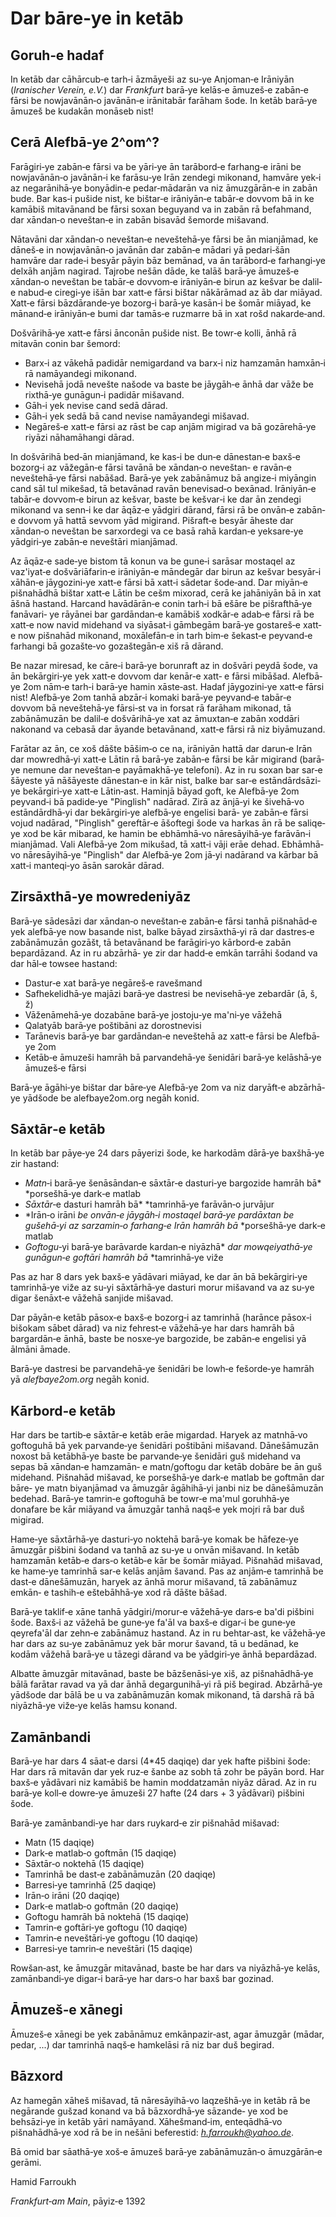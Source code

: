 Dar bāre‐ye in ketāb
====================

Goruh‐e hadaf
-------------

In ketāb dar cāhārcub‐e tarh‐i āzmāyeši az su‐ye Anjoman‐e Irāniyān
(*Iranischer Verein, e.V.*) dar *Frankfurt* barā‐ye kelās‐e āmuzeš‐e
zabān‐e fārsi be nowjavānān‐o javānān‐e irānitabār farāham šode. In
ketāb barā‐ye āmuzeš be kudakān monāseb nist!

Cerā Alefbā‐ye 2^om^?
---------------------

Farāgiri‐ye zabān‐e fārsi va be yāri‐ye ān tarābord‐e farhang‐e irāni be
nowjavānān‐o javānān‐i ke farāsu‐ye Irān zendegi mikonand, hamvāre yek‐i
az negarānihā‐ye bonyādin‐e pedar‐mādarān va niz āmuzgārān‐e in zabān
bude. Bar kas‐i pušide nist, ke bištar‐e irāniyān‐e tabār‐e dovvom bā in
ke kamābiš mitavānand be fārsi soxan beguyand va in zabān rā befahmand,
dar xāndan‐o neveštan‐e in zabān bisavād šemorde mišavand.

Nātavāni dar xāndan‐o neveštan‐e neveštehā‐ye fārsi be ān mianjāmad, ke
dāneš‐e in nowjavānān‐o javānān dar zabān‐e mādari yā pedari‐šān hamvāre
dar rade‐i besyār pāyin bāz bemānad, va ān tarābord‐e farhangi‐ye delxāh
anjām nagirad. Tajrobe nešān dāde, ke talāš barā‐ye āmuzeš‐e xāndan‐o
neveštan be tabār‐e dovvom‐e irāniyān‐e birun az kešvar be dalil‐e
nabud‐e ciregi‐ye išān bar xatt‐e fārsi bištar nākārāmad az āb dar
miāyad. Xatt‐e fārsi bāzdārande‐ye bozorg‐i barā‐ye kasān‐i be šomār
miāyad, ke mānand‐e irāniyān‐e bumi dar tamās‐e ruzmarre bā in xat rošd
nakarde‐and.

Došvārihā‐ye xatt‐e fārsi ānconān pušide nist. Be towr‐e kolli, ānhā rā
mitavān conin bar šemord:

-   Barx‐i az vākehā padidār nemigardand va barx‐i niz hamzamān hamxān‐i
    rā namāyandegi mikonand.
-   Nevisehā jodā nevešte našode va baste be jāygāh‐e ānhā dar vāže be
    rixthā‐ye gunāgun‐i padidār mišavand.
-   Gāh‐i yek nevise cand sedā dārad.
-   Gāh‐i yek sedā bā cand nevise namāyandegi mišavad.
-   Negāreš‐e xatt‐e fārsi az rāst be cap anjām migirad va bā
    gozārehā‐ye riyāzi nāhamāhangi dārad.

In došvārihā bed‐ān mianjāmand, ke kas‐i be dun‐e dānestan‐e baxš‐e
bozorg‐i az vāžegān‐e fārsi tavānā be xāndan‐o neveštan‐ e ravān‐e
neveštehā‐ye fārsi nabāšad. Barā‐ye yek zabānāmuz bā angize‐i miyāngin
cand sāl tul mikešad, tā betavānad ravān benevisad‐o bexānad. Irāniyān‐e
tabār‐e dovvom‐e birun az kešvar, baste be kešvar‐i ke dar ān zendegi
mikonand va senn‐i ke dar āqāz‐e yādgiri dārand, fārsi rā be onvān‐e
zabān‐e dovvom yā hattā sevvom yād migirand. Pišraft‐e besyār āheste dar
xāndan‐o neveštan be sarxordegi va ce basā rahā kardan‐e yeksare‐ye
yādgiri‐ye zabān‐e neveštāri mianjāmad.

Az āqāz‐e sade‐ye bistom tā konun va be gune‐i sarāsar mostaqel az
vaz'iyat‐e došvāriāfarin‐e irāniyān‐e māndegār dar birun az kešvar
besyār‐i xāhān‐e jāygozini‐ye xatt‐e fārsi bā xatt‐i sādetar šode‐and.
Dar miyān‐e pišnahādhā bištar xatt‐e Lātin be cešm mixorad, cerā ke
jahāniyān bā in xat āšnā hastand. Harcand havādārān‐e conin tarh‐i bā
ešāre be pišrafthā‐ye fanāvari‐ ye rāyānei bar gardāndan‐e kamābiš
xodkār‐e adab‐e fārsi rā be xatt‐e now navid midehand va siyāsat‐i
gāmbegām barā‐ye gostareš‐e xatt‐e now pišnahād mikonand, moxālefān‐e in
tarh bim‐e šekast‐e peyvand‐e farhangi bā gozašte‐vo gozaštegān‐e xiš rā
dārand.

Be nazar miresad, ke cāre‐i barā‐ye borunraft az in došvāri peydā šode,
va ān bekārgiri‐ye yek xatt‐e dovvom dar kenār‐e xatt‐ e fārsi mibāšad.
Alefbā‐ye 2om nām‐e tarh‐i barā‐ye hamin xāste‐ast. Hadaf jāygozini‐ye
xatt‐e fārsi nist! Alefbā‐ye 2om tanhā abzār‐i komaki barā‐ye peyvand‐e
tabār‐e dovvom bā neveštehā‐ye fārsi‐st va in forsat rā farāham mikonad,
tā zabānāmuzān be dalil‐e došvārihā‐ye xat az āmuxtan‐e zabān xoddāri
nakonand va cebasā dar āyande betavānand, xatt‐e fārsi rā niz
biyāmuzand.

Farātar az ān, ce xoš dāšte bāšim‐o ce na, irāniyān hattā dar darun‐e
Irān dar mowredhā‐yi xatt‐e Lātin rā barā‐ye zabān‐e fārsi be kār
migirand (barā‐ye nemune dar neveštan‐e payāmakhā‐ye telefoni). Az in ru
soxan bar sar‐e šāyeste yā nāšāyeste dānestan‐e in kār nist, balke bar
sar‐e estāndārdsāzi‐ye bekārgiri‐ye xatt‐e Lātin‐ast. Haminjā bāyad
goft, ke Alefbā‐ye 2om peyvand‐i bā padide‐ye \"Pinglish\" nadārad. Zirā
az ānjā‐yi ke šivehā‐vo estāndārdhā‐yi dar bekārgiri‐ye alefbā‐ye
engelisi barā‐ ye zabān‐e fārsi vojud nadārad, \"Pinglish\" gereftār‐e
āšoftegi šode va harkas ān rā be saliqe‐ye xod be kār mibarad, ke hamin
be ebhāmhā‐vo nāresāyihā‐ye farāvān‐i mianjāmad. Vali Alefbā‐ye 2om
mikušad, tā xatt‐i vāji erāe dehad. Ebhāmhā‐vo nāresāyihā‐ye
\"Pinglish\" dar Alefbā‐ye 2om jā‐yi nadārand va kārbar bā xatt‐i
manteqi‐yo āsān sarokār dārad.

Zirsāxthā‐ye mowredeniyāz
-------------------------

Barā‐ye sādesāzi dar xāndan‐o neveštan‐e zabān‐e fārsi tanhā pišnahād‐e
yek alefbā‐ye now basande nist, balke bāyad zirsāxthā‐yi rā dar
dastres‐e zabānāmuzān gozāšt, tā betavānand be farāgiri‐yo kārbord‐e
zabān bepardāzand. Az in ru abzārhā‐ ye zir dar hadd‐e emkān tarrāhi
šodand va dar hāl‐e towsee hastand:

-   Dastur‐e xat barā‐ye negāreš‐e ravešmand
-   Safhekelidhā‐ye majāzi barā‐ye dastresi be nevisehā‐ye zebardār (ā,
    š, ž)
-   Vāženāmehā‐ye dozabāne barā‐ye jostoju‐ye ma'ni‐ye vāžehā
-   Qalatyāb barā‐ye poštibāni az dorostnevisi
-   Tarānevis barā‐ye bar gardāndan‐e neveštehā az xatt‐e fārsi be
    Alefbā‐ye 2om
-   Ketāb‐e āmuzeši hamrāh bā parvandehā‐ye šenidāri barā‐ye kelāshā‐ye
    āmuzeš‐e fārsi

Barā‐ye āgāhi‐ye bištar dar bāre‐ye Alefbā‐ye 2om va niz daryāft‐e
abzārhā‐ye yādšode be alefbaye2om.org negāh konid.

Sāxtār‐e ketāb
--------------

In ketāb bar pāye‐ye 24 dars pāyerizi šode, ke harkodām dārā‐ye
baxšhā‐ye zir hastand:

-   *Matn*‐i barā‐ye šenāsāndan‐e sāxtār‐e dasturi‐ye bargozide hamrāh
    bā* *porsešhā‐ye dark‐e matlab
-   *Sāxtār*‐e dasturi hamrāh bā* *tamrinhā‐ye farāvān‐o jurvājur
-   *Irān‐o irāni *be onvān‐e jāygāh‐i mostaqel barā‐ye pardāxtan be
    gušehā‐yi az sarzamin‐o farhang‐e Irān hamrāh bā* *porsešhā‐ye
    dark‐e matlab
-   *Goftogu*‐yi barā‐ye barāvarde kardan‐e niyāzhā* *dar mowqeiyathā‐ye
    gunāgun‐e goftāri hamrāh bā* *tamrinhā‐ye viže

Pas az har 8 dars yek baxš‐e yādāvari miāyad, ke dar ān bā bekārgiri‐ye
tamrinhā‐ye viže az su‐yi sāxtārhā‐ye dasturi morur mišavand va az su‐ye
digar šenāxt‐e vāžehā sanjide mišavad.

Dar pāyān‐e ketāb pāsox‐e baxš‐e bozorg‐i az tamrinhā (harānce pāsox‐i
bišokam sābet dārad) va niz fehrest‐e vāžehā‐ye har dars hamrāh bā
bargardān‐e ānhā, baste be nosxe‐ye bargozide, be zabān‐e engelisi yā
ālmāni āmade.

Barā‐ye dastresi be parvandehā‐ye šenidāri be lowh‐e fešorde‐ye hamrāh
yā *alefbaye2om.org* negāh konid.

Kārbord‐e ketāb
---------------

Har dars be tartib‐e sāxtār‐e ketāb erāe migardad. Haryek az matnhā‐vo
goftoguhā bā yek parvande‐ye šenidāri poštibāni mišavand. Dānešāmuzān
noxost bā ketābhā‐ye baste be parvande‐ye šenidāri guš midehand va sepas
bā xāndan‐e hamzamān‐ e matn/goftogu dar ketāb dobāre be ān guš
midehand. Pišnahād mišavad, ke porsešhā‐ye dark‐e matlab be goftmān dar
bāre‐ ye matn biyanjāmad va āmuzgār āgāhihā‐yi janbi niz be dānešāmuzān
bedehad. Barā‐ye tamrin‐e goftoguhā be towr‐e ma'mul goruhhā‐ye donafare
be kār miāyand va āmuzgār tanhā naqš‐e yek mojri rā bar duš migirad.

Hame‐ye sāxtārhā‐ye dasturi‐yo noktehā barā‐ye komak be hāfeze‐ye
āmuzgār pišbini šodand va tanhā az su‐ye u onvān mišavand. In ketāb
hamzamān ketāb‐e dars‐o ketāb‐e kār be šomār miāyad. Pišnahād mišavad,
ke hame‐ye tamrinhā sar‐e kelās anjām šavand. Pas az anjām‐e tamrinhā be
dast‐e dānešāmuzān, haryek az ānhā morur mišavand, tā zabānāmuz emkān‐ e
tashih‐e eštebāhhā‐ye xod rā dāšte bāšad.

Barā‐ye taklif‐e xāne tanhā yādgiri/morur‐e vāžehā‐ye dars‐e ba'di
pišbini šode. Baxš‐i az vāžehā be gune‐ye fa'āl va baxš‐e digar‐i be
gune‐ye qeyrefa'āl dar zehn‐e zabānāmuz hastand. Az in ru behtar‐ast, ke
vāžehā‐ye har dars az su‐ye zabānāmuz yek bār morur šavand, tā u
bedānad, ke kodām vāžehā barā‐ye u tāzegi dārand va be yādgiri‐ye ānhā
bepardāzad.

Albatte āmuzgār mitavānad, baste be bāzšenāsi‐ye xiš, az pišnahādhā‐ye
bālā farātar ravad va yā dar ānhā degargunihā‐yi rā piš begirad.
Abzārhā‐ye yādšode dar bālā be u va zabānāmuzān komak mikonand, tā
darshā rā bā niyāzhā‐ye viže‐ye kelās hamsu konand.

Zamānbandi
----------

Barā‐ye har dars 4 sāat‐e darsi (4\*45 daqiqe) dar yek hafte pišbini
šode: Har dars rā mitavān dar yek ruz‐e šanbe az sobh tā zohr be pāyān
bord. Har baxš‐e yādāvari niz kamābiš be hamin moddatzamān niyāz dārad.
Az in ru barā‐ye koll‐e dowre‐ye āmuzeši 27 hafte (24 dars + 3 yādāvari)
pišbini šode.

Barā‐ye zamānbandi‐ye har dars ruykard‐e zir pišnahād mišavad:

-   Matn (15 daqiqe)
-   Dark‐e matlab‐o goftmān (15 daqiqe)
-   Sāxtār‐o noktehā (15 daqiqe)
-   Tamrinhā be dast‐e zabānāmuzān (20 daqiqe)
-   Barresi‐ye tamrinhā (25 daqiqe)
-   Irān‐o irāni (20 daqiqe)
-   Dark‐e matlab‐o goftmān (20 daqiqe)
-   Goftogu hamrāh bā noktehā (15 daqiqe)
-   Tamrin‐e goftāri‐ye goftogu (10 daqiqe)
-   Tamrin‐e neveštāri‐ye goftogu (10 daqiqe)
-   Barresi‐ye tamrin‐e neveštāri (15 daqiqe)

Rowšan‐ast, ke āmuzgār mitavānad, baste be har dars va niyāzhā‐ye kelās,
zamānbandi‐ye digar‐i barā‐ye har dars‐o har baxš bar gozinad.

Āmuzeš‐e xānegi
---------------

Āmuzeš‐e xānegi be yek zabānāmuz emkānpazir‐ast, agar āmuzgār (mādar,
pedar, \...) dar tamrinhā naqš‐e hamkelāsi rā niz bar duš begirad.

Bāzxord
-------

Az hamegān xāheš mišavad, tā nāresāyihā‐vo laqzešhā‐ye in ketāb rā be
negārande gušzad konand va bā bāzxordhā‐ye sāzande‐ ye xod be behsāzi‐ye
in ketāb yāri namāyand. Xāhešmand‐im, enteqādhā‐vo pišnahādhā‐ye xod rā
be in nešāni beferestid: *h.farroukh@yahoo.de*.

Bā omid bar sāathā‐ye xoš‐e āmuzeš barā‐ye zabānāmuzān‐o āmuzgārān‐e
gerāmi.

Hamid Farroukh

*Frankfurt‐am Main*, pāyiz‐e 1392
